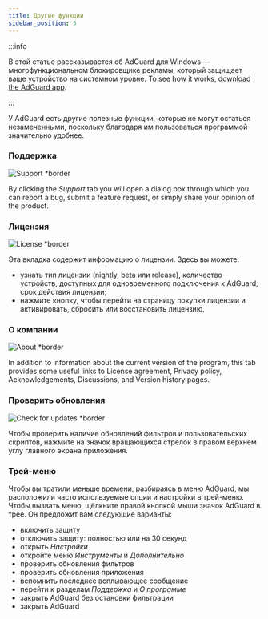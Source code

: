 ```yaml
---
title: Другие функции
sidebar_position: 5
---
```


:::info

В этой статье рассказывается об AdGuard для Windows — многофункциональном блокировщике рекламы, который защищает ваше устройство на системном уровне. To see how it works, [download the AdGuard app](https://agrd.io/download-kb-adblock).

:::

У AdGuard есть другие полезные функции, которые не могут остаться незамеченными, поскольку благодаря им пользоваться программой значительно удобнее.

### Поддержка

![Support \*border](https://cdn.adtidy.org/content/kb/ad_blocker/windows/other_features/support.png)

By clicking the _Support_ tab you will open a dialog box through which you can report a bug, submit a feature request, or simply share your opinion of the product.

### Лицензия

![License \*border](https://cdn.adtidy.org/content/kb/ad_blocker/windows/other_features/license.png)

Эта вкладка содержит информацию о лицензии. Здесь вы можете:

- узнать тип лицензии (nightly, beta или release), количество устройств, доступных для одновременного подключения к AdGuard, срок действия лицензии;
- нажмите кнопку, чтобы перейти на страницу покупки лицензии и активировать, сбросить или восстановить лицензию.

### О компании

![About \*border](https://cdn.adtidy.org/content/kb/ad_blocker/windows/other_features/about.png)

In addition to information about the current version of the program, this tab provides some useful links to License agreement, Privacy policy, Acknowledgements, Discussions, and Version history pages.

### Проверить обновления

![Check for updates \*border](https://cdn.adtidy.org/content/kb/ad_blocker/windows/other_features/updates.png)

Чтобы проверить наличие обновлений фильтров и пользовательских скриптов, нажмите на значок вращающихся стрелок в правом верхнем углу главного экрана приложения.

### Трей-меню

Чтобы вы тратили меньше времени, разбираясь в меню AdGuard, мы расположили часто используемые опции и настройки в трей-меню. Чтобы вызвать меню, щёлкните правой кнопкой мыши значок AdGuard в трее. Он предложит вам следующие варианты:

- включить защиту
- отключить защиту: полностью или на 30 секунд
- открыть _Настройки_
- откройте меню _Инструменты_ и _Дополнительно_
- проверить обновления фильтров
- проверить обновления приложения
- вспомнить последнее всплывающее сообщение
- перейти к разделам _Поддержка_ и _О программе_
- закрыть AdGuard без остановки фильтрации
- закрыть AdGuard
